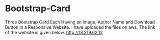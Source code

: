 # Bootstrap-Card
Three Bootstrap Card Each Having an Image, Author Name and Download Button in a Responsive Website.
I have uploaded the files on aws. The link of the website is given below.
http://18.219.62.12
